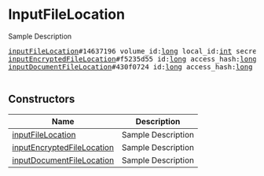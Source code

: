 # InputFileLocation

Sample Description

<pre>
<a href="../constructor/inputFileLocation">inputFileLocation</a>#14637196 volume_id:<a href="../type/long.md">long</a> local_id:<a href="../type/int.md">int</a> secret:<a href="../type/long.md">long</a> = <a href="../type/InputFileLocation.md">InputFileLocation</a>;
<a href="../constructor/inputEncryptedFileLocation">inputEncryptedFileLocation</a>#f5235d55 id:<a href="../type/long.md">long</a> access_hash:<a href="../type/long.md">long</a> = <a href="../type/InputFileLocation.md">InputFileLocation</a>;
<a href="../constructor/inputDocumentFileLocation">inputDocumentFileLocation</a>#430f0724 id:<a href="../type/long.md">long</a> access_hash:<a href="../type/long.md">long</a> version:<a href="../type/int.md">int</a> = <a href="../type/InputFileLocation.md">InputFileLocation</a>;

</pre>

## Constructors

| Name | Description |
|------|-------------|
| [inputFileLocation](../constructor/inputFileLocation.md) | Sample Description |
| [inputEncryptedFileLocation](../constructor/inputEncryptedFileLocation.md) | Sample Description |
| [inputDocumentFileLocation](../constructor/inputDocumentFileLocation.md) | Sample Description |

